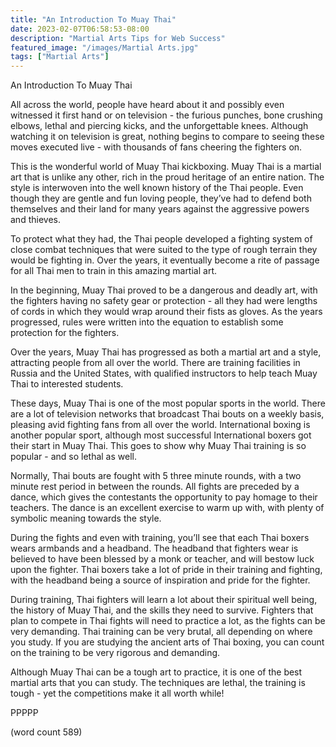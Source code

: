 ```yaml
---
title: "An Introduction To Muay Thai"
date: 2023-02-07T06:58:53-08:00
description: "Martial Arts Tips for Web Success"
featured_image: "/images/Martial Arts.jpg"
tags: ["Martial Arts"]
---
```


An Introduction To Muay Thai

All across the world, people have heard about it and possibly even witnessed it first hand or on television - the furious punches, bone crushing elbows, lethal and piercing kicks, and the unforgettable knees.  Although watching it on television is great, nothing begins to compare to seeing these moves executed live - with thousands of fans cheering the fighters on.

This is the wonderful world of Muay Thai kickboxing.  Muay Thai is a martial art that is unlike any other, rich in the proud heritage of an entire nation.  The style is interwoven into the well known history of the Thai people.  Even though they are gentle and fun loving people, they’ve had to defend both themselves and their land for many years against the aggressive powers and thieves.

To protect what they had, the Thai people developed a fighting system of close combat techniques that were suited to the type of rough terrain they would be fighting in.  Over the years, it eventually become a rite of passage for all Thai men to train in this amazing martial art.

In the beginning, Muay Thai proved to be a dangerous and deadly art, with the fighters having no safety gear or protection - all they had were lengths of cords in which they would wrap around their fists as gloves.  As the years progressed, rules were written into the equation to establish some protection for the fighters.

Over the years, Muay Thai has progressed as both a martial art and a style, attracting people from all over the world.  There are training facilities in Russia and the United States, with qualified instructors to help teach Muay Thai to interested students.

These days, Muay Thai is one of the most popular sports in the world.  There are a lot of television networks that broadcast Thai bouts on a weekly basis, pleasing avid fighting fans from all over the world.  International boxing is another popular sport, although most successful International boxers got their start in Muay Thai.  This goes to show why Muay Thai training is so popular - and so lethal as well.

Normally, Thai bouts are fought with 5 three minute rounds, with a two minute rest period in between the rounds.  All fights are preceded by a dance, which gives the contestants the opportunity to pay homage to their teachers.  The dance is an excellent exercise to warm up with, with plenty of symbolic meaning towards the style.

During the fights and even with training, you’ll see that each Thai boxers wears armbands and a headband.  The headband that fighters wear is believed to have been blessed by a monk or teacher, and will bestow luck upon the fighter.  Thai boxers take a lot of pride in their training and fighting, with the headband being a source of inspiration and pride for the fighter.

During training, Thai fighters will learn a lot about their spiritual well being, the history of Muay Thai, and the skills they need to survive.  Fighters that plan to compete in Thai fights will need to practice a lot, as the fights can be very demanding.  Thai training can be very brutal, all depending on where you study.  If you are studying the ancient arts of Thai boxing, you can count on the training to be very rigorous and demanding.

Although Muay Thai can be a tough art to practice, it is one of the best martial arts that you can study.  The techniques are lethal, the training is tough - yet the competitions make it all worth while!

PPPPP

(word count 589)
